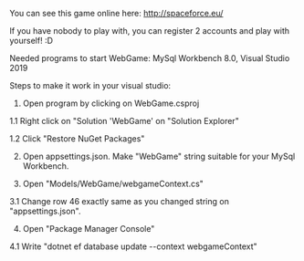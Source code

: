 You can see this game online here: http://spaceforce.eu/

If you have nobody to play with, you can register 2 accounts and play with yourself! :D

Needed programs to start WebGame: MySql Workbench 8.0, Visual Studio 2019

Steps to make it work in your visual studio:

1. Open program by clicking on WebGame.csproj

1.1 Right click on "Solution 'WebGame' on "Solution Explorer"

1.2 Click "Restore NuGet Packages"

2. Open appsettings.json. Make "WebGame" string suitable for your MySql Workbench.

3. Open "Models/WebGame/webgameContext.cs"

3.1 Change row 46 exactly same as you changed string on "appsettings.json".

4. Open "Package Manager Console" 

4.1 Write "dotnet ef database update --context webgameContext"
